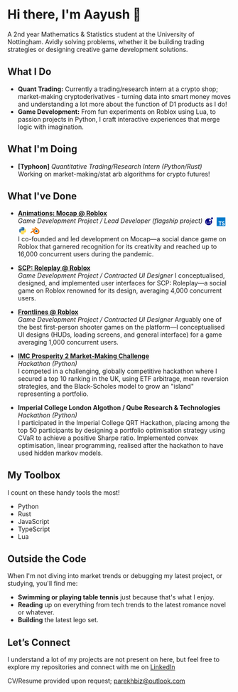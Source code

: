 # Hi there, I'm Aayush 👋

A 2nd year Mathematics & Statistics student at the University of Nottingham.
Avidly solving problems, whether it be building trading strategies or designing creative game development solutions.

## What I Do

- **Quant Trading:** Currently a trading/research intern at a crypto shop; market-making cryptoderivatives - turning data into smart money moves and understanding a lot more about the function of D1 products as I do!
- **Game Development:** From fun experiments on Roblox using Lua, to passion projects in Python, I craft interactive experiences that merge logic with imagination.

## What I'm Doing

- **[Typhoon]**
  *Quantitative Trading/Research Intern (Python/Rust)*  
  Working on market-making/stat arb algorithms for crypto futures!

## What I've Done

- **[Animations: Mocap @ Roblox](https://www.roblox.com/groups/4872031/Animations-Mocap##!/about)**  
  *Game Development Project / Lead Developer (flagship project)* <img src="https://raw.githubusercontent.com/devicons/devicon/master/icons/lua/lua-original.svg" alt="Lua" width="20" style="vertical-align:middle; margin-right:4px;"> <img src="https://raw.githubusercontent.com/devicons/devicon/master/icons/typescript/typescript-original.svg" alt="TypeScript" width="20" style="vertical-align:middle; margin-right:4px;"> <img src="https://raw.githubusercontent.com/devicons/devicon/master/icons/python/python-original.svg" alt="Python" width="20" style="vertical-align:middle; margin-right:4px;"> <img src="https://raw.githubusercontent.com/devicons/devicon/master/icons/blender/blender-original.svg" alt="Blender" width="20" style="vertical-align:middle;">  
  I co-founded and led development on Mocap—a social dance game on Roblox that garnered recognition for its creativity and reached up to 16,000 concurrent users during the pandemic.

- **[SCP: Roleplay @ Roblox](https://www.roblox.com/games/5041144419/SCP-Roleplay)**  
  *Game Development Project / Contracted UI Designer*
  I conceptualised, designed, and implemented user interfaces for SCP: Roleplay—a social game on Roblox renowned for its design, averaging 4,000 concurrent users.

- **[Frontlines @ Roblox](https://www.roblox.com/games/5938036553/FRONTLINES)**  
  *Game Development Project / Contracted UI Designer* 
  Arguably one of the best first-person shooter games on the platform—I conceptualised UI designs (HUDs, loading screens, and general interface) for a game averaging 1,000 concurrent users.

- **[IMC Prosperity 2 Market-Making Challenge](https://github.com/yushi502/imc-prosperity-2024)**  
  *Hackathon (Python)*  
  I competed in a challenging, globally competitive hackathon where I secured a top 10 ranking in the UK, using ETF arbitrage, mean reversion strategies, and the Black-Scholes model to grow an "island" representing a portfolio.

- **Imperial College London Algothon / Qube Research & Technologies**  
  *Hackathon (Python)*  
  I participated in the Imperial College QRT Hackathon, placing among the top 50 participants by designing a portfolio optimisation strategy using CVaR to achieve a positive Sharpe ratio.
  Implemented convex optimisation, linear programming, realised after the hackathon to have used hidden markov models.






## My Toolbox
I count on these handy tools the most!

- Python 
- Rust
- JavaScript
- TypeScript
- Lua


## Outside the Code

When I'm not diving into market trends or debugging my latest project, or studying, you'll find me:
- **Swimming or playing table tennis** just because that's what I enjoy.
- **Reading** up on everything from tech trends to the latest romance novel or whatever.
- **Building** the latest lego set.

## Let’s Connect

I understand a lot of my projects are not present on here, but feel free to explore my repositories and connect with me on [LinkedIn](https://linkedin.com/in/parekhaayush)

CV/Resume provided upon request; parekhbiz@outlook.com
 